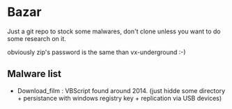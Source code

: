 # Bazar

Just a git repo to stock some malwares, don't clone unless you want to do some research on it.

obviously zip's password is the same than vx-underground :-)

## Malware list

- Download_film : VBScript found around 2014. (just hidde some directory + persistance with windows registry key + replication via USB devices)
